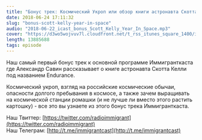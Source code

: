 ```yaml
---
title: "Бонус трек: Космический Укроп или обзор книги астронавта Скотта Келли про год в космосе"
date: 2018-06-24 17:11:32
slug: "bonus-scott-kelly-year-in-space"
audio: "2018-06-22_icast_bonus_Scott_Kelly_Year_In_Space.mp3"
cover: "https://d3wo5wojvuv7l.cloudfront.net/t_rss_itunes_square_1400/images.spreaker.com/original/d20daaa729fc8cae11f6717f5c961b50.jpg"
length: 13885688
tags: episode
---
```

Наш самый первый бонус трек к основной программе Иммигранткаста где Александр Савин рассказывает о книге астронавта Скотта Келли под названием Endurance.  
  
Космический укроп, взгляд на российские космические обычаи, опасности долгого пребывания в космосе, а также зачем выращивать на космической станции ромашки (и не лучше ли вместо этого растить картошку) - все это вы узнаете из этого бонус трека Иммигранткаста.  
  
Наш Твиттер: [https://twitter.com/radioimmigrant](https://twitter.com/radioimmigrant)  
Наш Телеграм: [http://t.me/immigrantcast](http://t.me/immigrantcast)
